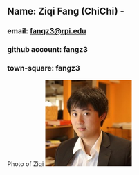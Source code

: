 ## Name: Ziqi Fang (ChiChi) - 
### email: fangz3@rpi.edu 
### github account: fangz3
### town-square: fangz3
Photo of Ziqi ![Ziqi](lab1images/profile.jpg)
